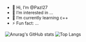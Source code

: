 - 👋 Hi, I’m @Pazl27
- 👀 I’m interested in ...
- 🌱 I’m currently learning c++
- ⚡ Fun fact: ...

![Anurag's GitHub stats](https://github-readme-stats.vercel.app/api?username=Pazl27&show_icons=true&theme=gruvbox)
![Top Langs](https://github-readme-stats.vercel.app/api/top-langs/?username=anuraghazra&layout=compact&theme=gruvbox)
